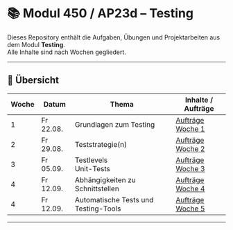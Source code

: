# 📚 Modul 450 / AP23d – Testing

Dieses Repository enthält die Aufgaben, Übungen und Projektarbeiten aus dem Modul **Testing**.  
Alle Inhalte sind nach Wochen gegliedert.  

---

## 📅 Übersicht

| Woche | Datum       | Thema                                         | Inhalte / Aufträge |
|-------|-------------|-----------------------------------------------|---------------------|
| 1     | Fr 22.08. | Grundlagen zum Testing| [Aufträge Woche 1](./22-08) |
| 2     |Fr 29.08. |Teststrategie(n) | [Aufträge Woche 2](./29-08) |
| 3     |Fr 05.09. | Testlevels<br> Unit-Tests | [Aufträge Woche 3](./05-09) |
| 4     |Fr 12.09. | Abhängigkeiten zu Schnittstellen | [Aufträge Woche 4](./12-09) |
| 4     |Fr 12.09. | Automatische Tests und Testing-Tools | [Aufträge Woche 5](./19-09) |

---